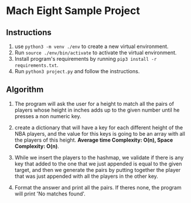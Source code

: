 # Mach Eight Sample Project

## Instructions

1. use `python3 -m venv ./env` to create a new virtual environment.
2. Run `source ./env/bin/activate` to activate the virtual environment.
3. Install program's requirements by running `pip3 install -r requirements.txt`.
4. Run `python3 project.py` and follow the instructions.

## Algorithm 

1. The program will ask the user for a height to match all the pairs of players whose height in inches adds up to the given number until he presses a non numeric key.

2. create a dictionary that will have a key for each different height of the NBA players, and the value for this keys is going to be
an array with all the players of this height. **Average time Complexity: O(n), Space Complexity: O(n)**.

3. While we insert the players to the hashmap, we validate if there is any key that added to the one that we just appended is equal
to the given target, and then we generate the pairs by putting together the player that was just appended with all the players in the other key.

4. Format the answer and print all the pairs. If theres none, the program will print 'No matches found'.


